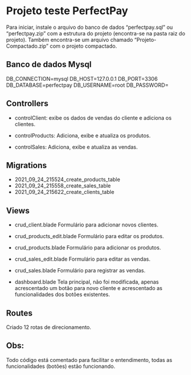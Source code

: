 # Projeto teste PerfectPay

Para iniciar, instale o arquivo do banco de dados “perfectpay.sql” ou “perfectpay.zip” com a estrutura do projeto (encontra-se na pasta raiz do projeto).
Também encontra-se um arquivo chamado “Projeto-Compactado.zip” com o projeto compactado.

## Banco de dados Mysql 
DB_CONNECTION=mysql
DB_HOST=127.0.0.1
DB_PORT=3306
DB_DATABASE=perfectpay
DB_USERNAME=root
DB_PASSWORD=

## Controllers 
- controlClient:
exibe os dados de vendas do cliente e adiciona os clientes.

- controlProducts:
Adiciona, exibe e atualiza os produtos.

- controlSales:
Adiciona, exibe e atualiza as vendas.

## Migrations 
- 2021_09_24_215524_create_products_table
- 2021_09_24_215558_create_sales_table
- 2021_09_24_215622_create_clients_table

## Views
- crud_client.blade
Formulário para adicionar novos clientes.

- crud_products_edit.blade
Formulário para editar os produtos.

- crud_products.blade
Formulário para adicionar os produtos.

- crud_sales_edit.blade
Formulário para editar as vendas.

- crud_sales.blade
Formulário para registrar as vendas.

- dashboard.blade
Tela principal, não foi modificada, apenas acrescentado um botão para novo cliente e acrescentado as funcionalidades dos botões existentes.

## Routes
Criado 12 rotas de direcionamento.

## Obs: 
Todo código está comentado para facilitar o entendimento, todas as funcionalidades (botões) estão funcionando.


